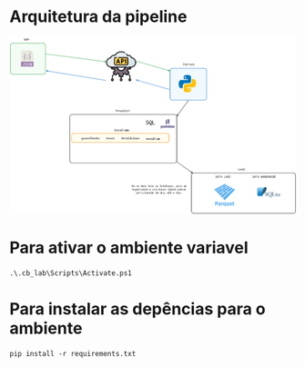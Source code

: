 # Arquitetura da pipeline
![](/img/arq.png)
# Para ativar o ambiente variavel

```
.\.cb_lab\Scripts\Activate.ps1 
```

# Para instalar as depências para o ambiente

```
pip install -r requirements.txt
```

